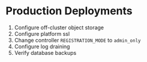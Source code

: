 # Production Deployments

1. Configure off-cluster object storage
2. Configure platform ssl
3. Change controller `REGISTRATION_MODE` to `admin_only`
4. Configure log draining
5. Verify database backups

